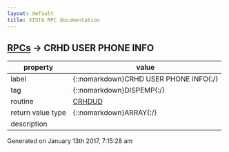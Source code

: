 ```yaml
---
layout: default
title: VISTA RPC documentation
---
```




## [RPCs](TableOfContent.md) &#8594; CRHD USER PHONE INFO 

 property | value 
--- | --- 
 label | {::nomarkdown}CRHD USER PHONE INFO{:/}
 tag | {::nomarkdown}DISPEMP{:/}
 routine | [CRHDUD](http://code.osehra.org/dox/Routine_CRHDUD_source.html)
 return value type | {::nomarkdown}ARRAY{:/}
 description | 




 Generated on January 13th 2017, 7:15:28 am